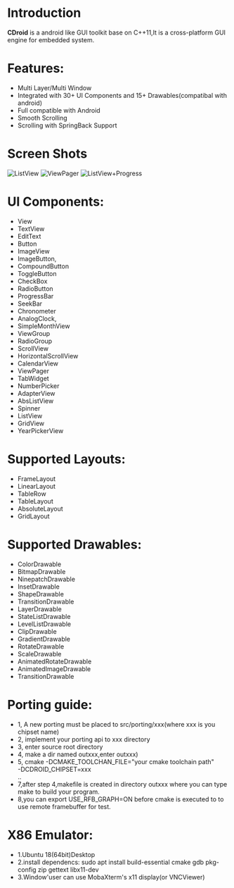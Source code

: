 # **Introduction**
**CDroid** is a android like GUI toolkit base on C++11,It is a cross-platform GUI engine for embedded system.

# **Features:**
* Multi Layer/Multi Window 
* Integrated with 30+ UI Components and 15+ Drawables(compatibal with android)  
* Full compatible with Android
* Smooth Scrolling
* Scrolling with SpringBack Support
# **Screen Shots**
![ListView](https://gitee.com/houstudio/cdroid/raw/master/docs/videos/listview_springback.gif)
![ViewPager](https://gitee.com/houstudio/cdroid/raw/master/docs/videos/viewpagerimg.gif)
![ListView+Progress](https://gitee.com/houstudio/cdroid/raw/master/docs/videos/list_with_progress.gif)
# **UI Components:**
   * View
   * TextView 
   * EditText
   * Button 
   * ImageView 
   * ImageButton,
   * CompoundButton 
   * ToggleButton 
   * CheckBox 
   * RadioButton
   * ProgressBar 
   * SeekBar 
   * Chronometer 
   * AnalogClock,
   * SimpleMonthView
   * ViewGroup 
   * RadioGroup 
   * ScrollView 
   * HorizontalScrollView 
   * CalendarView 
   * ViewPager 
   * TabWidget 
   * NumberPicker
   * AdapterView 
   * AbsListView 
   * Spinner 
   * ListView 
   * GridView 
   * YearPickerView

# **Supported Layouts:**
   * FrameLayout 
   * LinearLayout 
   * TableRow 
   * TableLayout 
   * AbsoluteLayout 
   * GridLayout

# **Supported Drawables:**
   * ColorDrawable 
   * BitmapDrawable 
   * NinepatchDrawable
   * InsetDrawable 
   * ShapeDrawable
   * TransitionDrawable
   * LayerDrawable 
   * StateListDrawable 
   * LevelListDrawable
   * ClipDrawable
   * GradientDrawable 
   * RotateDrawable
   * ScaleDrawable 
   * AnimatedRotateDrawable
   * AnimatedImageDrawable 
   * TransitionDrawable

# **Porting guide:**

* 1, A new porting must be placed to src/porting/xxx(where xxx is you chipset name)
* 2, implement your porting api to xxx directory
* 3, enter source root directory 
* 4, make a dir named outxxx,enter outxxx)
* 5, cmake -DCMAKE_TOOLCHAN_FILE="your cmake toolchain path" \
        -DCDROID_CHIPSET=xxx \
        ..
* 7,after step 4,makefile is created in directory outxxx where you can type make to build your program.
* 8,you can export USE_RFB_GRAPH=ON before cmake is executed to to use remote framebuffer for test.

# **X86 Emulator:**
* 1.Ubuntu 18(64bit)Desktop
* 2.install dependencs: sudo apt install build-essential cmake gdb pkg-config zip gettext libx11-dev
* 3.Window'user can use MobaXterm's x11 display(or VNCViewer)
 


